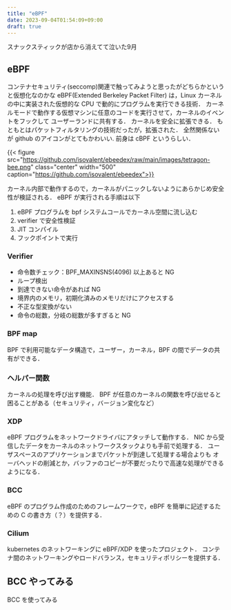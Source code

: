 ```yaml
---
title: "eBPF"
date: 2023-09-04T01:54:09+09:00
draft: true
---
```


スナックスティックが店から消えてて泣いた9月

## eBPF

コンテナセキュリティ(seccomp)関連で触ってみようと思ったがどちらかというと仮想化なのかな
eBPF(Extended Berkeley Packet Filter) は，Linux カーネルの中に実装された仮想的な CPU で動的にプログラムを実行できる技術．
カーネルモードで動作する仮想マシンに任意のコードを実行させて，カーネルのイベントをフックして
ユーザーランドに共有する．
カーネルを安全に拡張できる．
もともとはパケットフィルタリングの技術だったが，拡張された．
全然関係ないが github のアイコンがとてもかわいい.
前身は cBPF というらしい．

{{< figure src="https://github.com/isovalent/ebeedex/raw/main/images/tetragon-bee.png" class="center" width="500" caption="https://github.com/isovalent/ebeedex">}}

カーネル内部で動作するので，カーネルがパニックしないようにあらかじめ安全性が検証される．
eBPF が実行される手順は以下

1. eBPF プログラムを bpf システムコールでカーネル空間に流し込む
2. verifier で安全性検証
3. JIT コンパイル
4. フックポイントで実行

### Verifier

- 命令数チェック：BPF_MAXINSNS(4096) 以上あると NG
- ループ検出
- 到達できない命令があれば NG
- 境界内のメモリ，初期化済みのメモリだけにアクセスする
- 不正な型変換がない
- 命令の総数，分岐の総数が多すぎると NG

### BPF map

BPF で利用可能なデータ構造で，ユーザー，カーネル，BPF の間でデータの共有ができる．

### ヘルパー関数

カーネルの処理を呼び出す機能．
BPF が任意のカーネルの関数を呼び出せると困ることがある（セキュリティ，バージョン変化など）

### XDP

eBPF プログラムをネットワークドライバにアタッチして動作する．
NIC から受信したデータをカーネルのネットワークスタックよりも手前で処理する．
ユーザスペースのアプリケーションまでパケットが到達して処理する場合よりも
オーバヘッドの削減とか，バッファのコピーが不要だったりで高速な処理ができるようになる．

### BCC

eBPF のプログラム作成のためのフレームワークで，eBPF を簡単に記述するための C の書き方（？）を提供する．

### Cilium

kubernetes のネットワーキングに eBPF/XDP を使ったプロジェクト．
コンテナ間のネットワーキングやロードバランス，セキュリティポリシーを提供する．

## BCC やってみる

BCC を使ってみる
